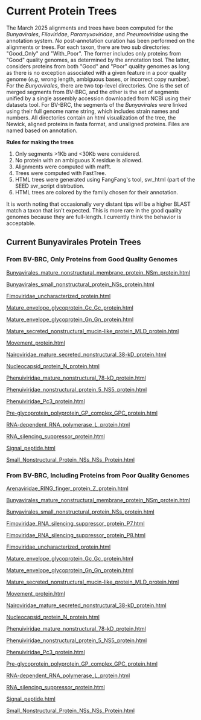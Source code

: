 # Current Protein Trees
The March 2025 alignments and trees have been computed for the *Bunyavirales*, *Filoviridae*, *Paramyxoviridae*, and *Pneumoviridae* using the annotation system.  *No* post-annotation curation has been performed on the alignments or trees. For each taxon, there are two sub directories: "Good_Only" and "With_Poor".  The former includes only proteins from "Good" quality genomes, as determined by the annotation tool.  The latter, considers proteins from both "Good" and "Poor" quality genomes as long as there is no exception associated with a given feature in a poor quality genome (*e.g*, wrong length, ambiguous bases, or incorrect copy number).  For the *Bunyavirales*, there are two top-level directories.  One is the set of merged segments from BV-BRC, and the other is the set of segments unified by a single assembly accession downloaded from NCBI using their datasets tool. For BV-BRC, the segments of the *Bunyavirales* were linked using their full genome name string, which includes strain names and numbers.  All directories contain an html visualization of the tree, the Newick, aligned proteins in fasta format, and unaligned proteins.  Files are named based on annotation.<br> 

**Rules for making the trees** <br>
1.  Only segments >1Kb and <30Kb were considered.<br>
2.  No protein with an ambiguous X residue is allowed.<br>
3.  Alignments were computed with mafft.
4.  Trees were computed with FastTree.
5.  HTML trees were generated using FangFang's tool, svr_html (part of the SEED svr_script distrbution.
6.  HTML trees are colored by the family chosen for their annotation.

It is worth noting that occasionally very distant tips will be a higher BLAST match a taxon that isn't expected. This is more rare in the good quality genomes because they are full-length. I currently think the behavior is acceptable.



## Current Bunyavirales Protein Trees
### From BV-BRC, Only Proteins from Good Quality Genomes
[Bunyavirales_mature_nonstructural_membrane_protein_NSm_protein.html](https://htmlpreview.github.io/?https://github.com/jimdavis1/Viral_Annotation/blob/main/Trees/March_2025/Bunyavirales_BVBRC/Good_Only/Bunyavirales_mature_nonstructural_membrane_protein_NSm_protein.html)<br>

[Bunyavirales_small_nonstructural_protein_NSs_protein.html](https://htmlpreview.github.io/?https://github.com/jimdavis1/Viral_Annotation/blob/main/Trees/March_2025/Bunyavirales_BVBRC/Good_Only/Bunyavirales_small_nonstructural_protein_NSs_protein.html)<br>

[Fimoviridae_uncharacterized_protein.html](https://htmlpreview.github.io/?https://github.com/jimdavis1/Viral_Annotation/blob/main/Trees/March_2025/Bunyavirales_BVBRC/Good_Only/Fimoviridae_uncharacterized_protein.html)<br>

[Mature_envelope_glycoprotein_Gc_Gc_protein.html](https://htmlpreview.github.io/?https://github.com/jimdavis1/Viral_Annotation/blob/main/Trees/March_2025/Bunyavirales_BVBRC/Good_Only/Mature_envelope_glycoprotein_Gc_Gc_protein.html)<br>

[Mature_envelope_glycoprotein_Gn_Gn_protein.html](https://htmlpreview.github.io/?https://github.com/jimdavis1/Viral_Annotation/blob/main/Trees/March_2025/Bunyavirales_BVBRC/Good_Only/Mature_envelope_glycoprotein_Gn_Gn_protein.html)<br>

[Mature_secreted_nonstructural_mucin-like_protein_MLD_protein.html](https://htmlpreview.github.io/?https://github.com/jimdavis1/Viral_Annotation/blob/main/Trees/March_2025/Bunyavirales_BVBRC/Good_Only/Mature_secreted_nonstructural_mucin-like_protein_MLD_protein.html)<br>

[Movement_protein.html](https://htmlpreview.github.io/?https://github.com/jimdavis1/Viral_Annotation/blob/main/Trees/March_2025/Bunyavirales_BVBRC/Good_Only/Movement_protein.html)<br>

[Nairoviridae_mature_secreted_nonstructural_38-kD_protein.html](https://htmlpreview.github.io/?https://github.com/jimdavis1/Viral_Annotation/blob/main/Trees/March_2025/Bunyavirales_BVBRC/Good_Only/Nairoviridae_mature_secreted_nonstructural_38-kD_protein.html)<br>

[Nucleocapsid_protein_N_protein.html](https://htmlpreview.github.io/?https://github.com/jimdavis1/Viral_Annotation/blob/main/Trees/March_2025/Bunyavirales_BVBRC/Good_Only/Nucleocapsid_protein_N_protein.html)<br>

[Phenuiviridae_mature_nonstructural_78-kD_protein.html](https://htmlpreview.github.io/?https://github.com/jimdavis1/Viral_Annotation/blob/main/Trees/March_2025/Bunyavirales_BVBRC/Good_Only/Phenuiviridae_mature_nonstructural_78-kD_protein.html)<br>

[Phenuiviridae_nonstructural_protein_5_NS5_protein.html](https://htmlpreview.github.io/?https://github.com/jimdavis1/Viral_Annotation/blob/main/Trees/March_2025/Bunyavirales_BVBRC/Good_Only/Phenuiviridae_nonstructural_protein_5_NS5_protein.html)<br>

[Phenuiviridae_Pc3_protein.html](https://htmlpreview.github.io/?https://github.com/jimdavis1/Viral_Annotation/blob/main/Trees/March_2025/Bunyavirales_BVBRC/Good_Only/Phenuiviridae_Pc3_protein.html)<br>

[Pre-glycoprotein_polyprotein_GP_complex_GPC_protein.html](https://htmlpreview.github.io/?https://github.com/jimdavis1/Viral_Annotation/blob/main/Trees/March_2025/Bunyavirales_BVBRC/Good_Only/Pre-glycoprotein_polyprotein_GP_complex_GPC_protein.html)<br>

[RNA-dependent_RNA_polymerase_L_protein.html](https://htmlpreview.github.io/?https://github.com/jimdavis1/Viral_Annotation/blob/main/Trees/March_2025/Bunyavirales_BVBRC/Good_Only/RNA-dependent_RNA_polymerase_L_protein.html)<br>

[RNA_silencing_suppressor_protein.html](https://htmlpreview.github.io/?https://github.com/jimdavis1/Viral_Annotation/blob/main/Trees/March_2025/Bunyavirales_BVBRC/Good_Only/RNA_silencing_suppressor_protein.html)<br>

[Signal_peptide.html](https://htmlpreview.github.io/?https://github.com/jimdavis1/Viral_Annotation/blob/main/Trees/March_2025/Bunyavirales_BVBRC/Good_Only/Signal_peptide.html)<br>

[Small_Nonstructural_Protein_NSs_NSs_Protein.html](https://htmlpreview.github.io/?https://github.com/jimdavis1/Viral_Annotation/blob/main/Trees/March_2025/Bunyavirales_BVBRC/Good_Only/Small_Nonstructural_Protein_NSs_NSs_Protein.html)<br>





### From BV-BRC, Including Proteins from Poor Quality Genomes

[Arenaviridae_RING_finger_protein_Z_protein.html](https://htmlpreview.github.io/?https://github.com/jimdavis1/Viral_Annotation/blob/main/Trees/March_2025/Bunyavirales_BVBRC/With_Poor/Arenaviridae_RING_finger_protein_Z_protein.html)<br>

[Bunyavirales_mature_nonstructural_membrane_protein_NSm_protein.html](https://htmlpreview.github.io/?https://github.com/jimdavis1/Viral_Annotation/blob/main/Trees/March_2025/Bunyavirales_BVBRC/With_Poor/Bunyavirales_mature_nonstructural_membrane_protein_NSm_protein.html)<br>

[Bunyavirales_small_nonstructural_protein_NSs_protein.html](https://htmlpreview.github.io/?https://github.com/jimdavis1/Viral_Annotation/blob/main/Trees/March_2025/Bunyavirales_BVBRC/With_Poor/Bunyavirales_small_nonstructural_protein_NSs_protein.html)<br>

[Fimoviridae_RNA_silencing_suppressor_protein_P7.html](https://htmlpreview.github.io/?https://github.com/jimdavis1/Viral_Annotation/blob/main/Trees/March_2025/Bunyavirales_BVBRC/With_Poor/Fimoviridae_RNA_silencing_suppressor_protein_P7.html)<br>

[Fimoviridae_RNA_silencing_suppressor_protein_P8.html](https://htmlpreview.github.io/?https://github.com/jimdavis1/Viral_Annotation/blob/main/Trees/March_2025/Bunyavirales_BVBRC/With_Poor/Fimoviridae_RNA_silencing_suppressor_protein_P8.html)<br>

[Fimoviridae_uncharacterized_protein.html](https://htmlpreview.github.io/?https://github.com/jimdavis1/Viral_Annotation/blob/main/Trees/March_2025/Bunyavirales_BVBRC/With_Poor/Fimoviridae_uncharacterized_protein.html)<br>

[Mature_envelope_glycoprotein_Gc_Gc_protein.html](https://htmlpreview.github.io/?https://github.com/jimdavis1/Viral_Annotation/blob/main/Trees/March_2025/Bunyavirales_BVBRC/With_Poor/Mature_envelope_glycoprotein_Gc_Gc_protein.html)<br>

[Mature_envelope_glycoprotein_Gn_Gn_protein.html](https://htmlpreview.github.io/?https://github.com/jimdavis1/Viral_Annotation/blob/main/Trees/March_2025/Bunyavirales_BVBRC/With_Poor/Mature_envelope_glycoprotein_Gn_Gn_protein.html)<br>

[Mature_secreted_nonstructural_mucin-like_protein_MLD_protein.html](https://htmlpreview.github.io/?https://github.com/jimdavis1/Viral_Annotation/blob/main/Trees/March_2025/Bunyavirales_BVBRC/With_Poor/Mature_secreted_nonstructural_mucin-like_protein_MLD_protein.html)<br>

[Movement_protein.html](https://htmlpreview.github.io/?https://github.com/jimdavis1/Viral_Annotation/blob/main/Trees/March_2025/Bunyavirales_BVBRC/With_Poor/Movement_protein.html)<br>

[Nairoviridae_mature_secreted_nonstructural_38-kD_protein.html](https://htmlpreview.github.io/?https://github.com/jimdavis1/Viral_Annotation/blob/main/Trees/March_2025/Bunyavirales_BVBRC/With_Poor/Nairoviridae_mature_secreted_nonstructural_38-kD_protein.html)<br>

[Nucleocapsid_protein_N_protein.html](https://htmlpreview.github.io/?https://github.com/jimdavis1/Viral_Annotation/blob/main/Trees/March_2025/Bunyavirales_BVBRC/With_Poor/Nucleocapsid_protein_N_protein.html)<br>

[Phenuiviridae_mature_nonstructural_78-kD_protein.html](https://htmlpreview.github.io/?https://github.com/jimdavis1/Viral_Annotation/blob/main/Trees/March_2025/Bunyavirales_BVBRC/With_Poor/Phenuiviridae_mature_nonstructural_78-kD_protein.html)<br>

[Phenuiviridae_nonstructural_protein_5_NS5_protein.html](https://htmlpreview.github.io/?https://github.com/jimdavis1/Viral_Annotation/blob/main/Trees/March_2025/Bunyavirales_BVBRC/With_Poor/Phenuiviridae_nonstructural_protein_5_NS5_protein.html)<br>

[Phenuiviridae_Pc3_protein.html](https://htmlpreview.github.io/?https://github.com/jimdavis1/Viral_Annotation/blob/main/Trees/March_2025/Bunyavirales_BVBRC/With_Poor/Phenuiviridae_Pc3_protein.html)<br>

[Pre-glycoprotein_polyprotein_GP_complex_GPC_protein.html](https://htmlpreview.github.io/?https://github.com/jimdavis1/Viral_Annotation/blob/main/Trees/March_2025/Bunyavirales_BVBRC/With_Poor/Pre-glycoprotein_polyprotein_GP_complex_GPC_protein.html)<br>

[RNA-dependent_RNA_polymerase_L_protein.html](https://htmlpreview.github.io/?https://github.com/jimdavis1/Viral_Annotation/blob/main/Trees/March_2025/Bunyavirales_BVBRC/With_Poor/RNA-dependent_RNA_polymerase_L_protein.html)<br>

[RNA_silencing_suppressor_protein.html](https://htmlpreview.github.io/?https://github.com/jimdavis1/Viral_Annotation/blob/main/Trees/March_2025/Bunyavirales_BVBRC/With_Poor/RNA_silencing_suppressor_protein.html)<br>

[Signal_peptide.html](https://htmlpreview.github.io/?https://github.com/jimdavis1/Viral_Annotation/blob/main/Trees/March_2025/Bunyavirales_BVBRC/With_Poor/Signal_peptide.html)<br>

[Small_Nonstructural_Protein_NSs_NSs_Protein.html](https://htmlpreview.github.io/?https://github.com/jimdavis1/Viral_Annotation/blob/main/Trees/March_2025/Bunyavirales_BVBRC/With_Poor/Small_Nonstructural_Protein_NSs_NSs_Protein.html)<br>


